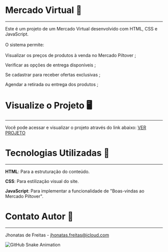 # Mercado Virtual 🛒
---
Este é um projeto de um Mercado Virtual desenvolvido com HTML, CSS e JavaScript. 
<br><br>
O sistema permite:
<br><br>
Visualizar os preços de produtos à venda no Mercado Piltover ;

Verificar as opções de entrega disponíveis ;

Se cadastrar para receber ofertas exclusivas ;

Agendar a retirada ou entrega dos produtos ;

# Visualize o Projeto 🖥️
---
Você pode acessar e visualizar o projeto através do link abaixo: [VER PROJETO](https://jhonatas-de-freitas.github.io/Mercado-Virtual/)

# Tecnologias Utilizadas 🚀
---
**HTML**: Para a estruturação do conteúdo.

**CSS**: Para estilização visual do site.

**JavaScript**: Para implementar a funcionalidade de "Boas-vindas ao Mercado Piltover".

# Contato Autor 📧
---
Jhonatas de Freitas - [jhonatas.freitas@icloud.com](mailto:jhonatas.freitas@icloud.com)

![GitHub Snake Animation](https://github.com/Jhonatas-de-Freitas/Jhonatas-de-Freitas/blob/output/github-contribution-grid-snake.svg)

